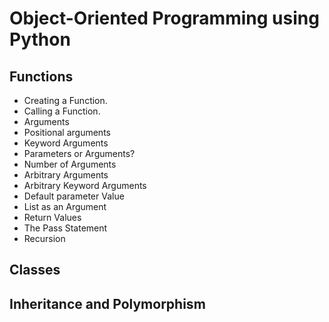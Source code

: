 # Object-Oriented Programming using Python

## Functions
- Creating a Function.
- Calling a Function.
- Arguments
- Positional arguments
- Keyword Arguments
- Parameters or Arguments?
- Number of Arguments
- Arbitrary Arguments
- Arbitrary Keyword Arguments
- Default parameter Value
- List as an Argument
- Return Values
- The Pass Statement
- Recursion
## Classes
## Inheritance and Polymorphism
